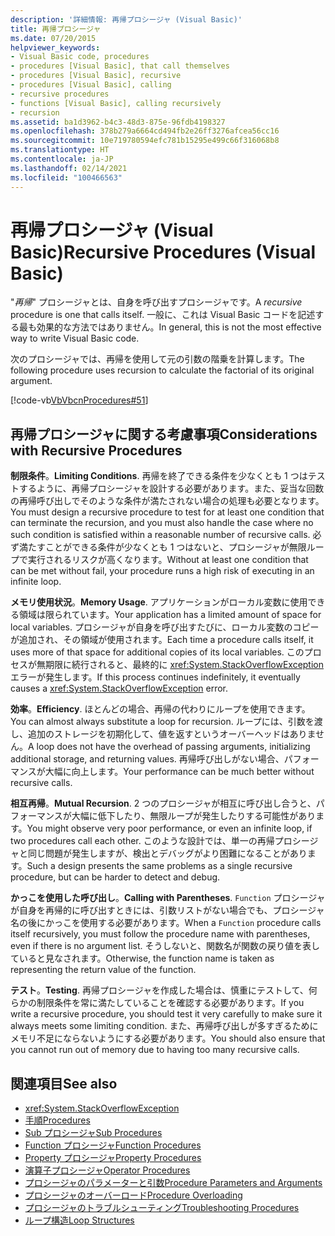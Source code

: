 ```yaml
---
description: '詳細情報: 再帰プロシージャ (Visual Basic)'
title: 再帰プロシージャ
ms.date: 07/20/2015
helpviewer_keywords:
- Visual Basic code, procedures
- procedures [Visual Basic], that call themselves
- procedures [Visual Basic], recursive
- procedures [Visual Basic], calling
- recursive procedures
- functions [Visual Basic], calling recursively
- recursion
ms.assetid: ba1d3962-b4c3-48d3-875e-96fdb4198327
ms.openlocfilehash: 378b279a6664cd494fb2e26ff3276afcea56cc16
ms.sourcegitcommit: 10e719780594efc781b15295e499c66f316068b8
ms.translationtype: HT
ms.contentlocale: ja-JP
ms.lasthandoff: 02/14/2021
ms.locfileid: "100466563"
---
```

# <a name="recursive-procedures-visual-basic"></a><span data-ttu-id="2190a-103">再帰プロシージャ (Visual Basic)</span><span class="sxs-lookup"><span data-stu-id="2190a-103">Recursive Procedures (Visual Basic)</span></span>

<span data-ttu-id="2190a-104">"*再帰*" プロシージャとは、自身を呼び出すプロシージャです。</span><span class="sxs-lookup"><span data-stu-id="2190a-104">A *recursive* procedure is one that calls itself.</span></span> <span data-ttu-id="2190a-105">一般に、これは Visual Basic コードを記述する最も効果的な方法ではありません。</span><span class="sxs-lookup"><span data-stu-id="2190a-105">In general, this is not the most effective way to write Visual Basic code.</span></span>  
  
 <span data-ttu-id="2190a-106">次のプロシージャでは、再帰を使用して元の引数の階乗を計算します。</span><span class="sxs-lookup"><span data-stu-id="2190a-106">The following procedure uses recursion to calculate the factorial of its original argument.</span></span>  
  
 [!code-vb[VbVbcnProcedures#51](~/samples/snippets/visualbasic/VS_Snippets_VBCSharp/VbVbcnProcedures/VB/Class1.vb#51)]  
  
## <a name="considerations-with-recursive-procedures"></a><span data-ttu-id="2190a-107">再帰プロシージャに関する考慮事項</span><span class="sxs-lookup"><span data-stu-id="2190a-107">Considerations with Recursive Procedures</span></span>

 <span data-ttu-id="2190a-108">**制限条件**。</span><span class="sxs-lookup"><span data-stu-id="2190a-108">**Limiting Conditions**.</span></span> <span data-ttu-id="2190a-109">再帰を終了できる条件を少なくとも 1 つはテストするように、再帰プロシージャを設計する必要があります。また、妥当な回数の再帰呼び出しでそのような条件が満たされない場合の処理も必要となります。</span><span class="sxs-lookup"><span data-stu-id="2190a-109">You must design a recursive procedure to test for at least one condition that can terminate the recursion, and you must also handle the case where no such condition is satisfied within a reasonable number of recursive calls.</span></span> <span data-ttu-id="2190a-110">必ず満たすことができる条件が少なくとも 1 つはないと、プロシージャが無限ループで実行されるリスクが高くなります。</span><span class="sxs-lookup"><span data-stu-id="2190a-110">Without at least one condition that can be met without fail, your procedure runs a high risk of executing in an infinite loop.</span></span>

 <span data-ttu-id="2190a-111">**メモリ使用状況**。</span><span class="sxs-lookup"><span data-stu-id="2190a-111">**Memory Usage**.</span></span> <span data-ttu-id="2190a-112">アプリケーションがローカル変数に使用できる領域は限られています。</span><span class="sxs-lookup"><span data-stu-id="2190a-112">Your application has a limited amount of space for local variables.</span></span> <span data-ttu-id="2190a-113">プロシージャが自身を呼び出すたびに、ローカル変数のコピーが追加され、その領域が使用されます。</span><span class="sxs-lookup"><span data-stu-id="2190a-113">Each time a procedure calls itself, it uses more of that space for additional copies of its local variables.</span></span> <span data-ttu-id="2190a-114">このプロセスが無期限に続行されると、最終的に <xref:System.StackOverflowException> エラーが発生します。</span><span class="sxs-lookup"><span data-stu-id="2190a-114">If this process continues indefinitely, it eventually causes a <xref:System.StackOverflowException> error.</span></span>

 <span data-ttu-id="2190a-115">**効率**。</span><span class="sxs-lookup"><span data-stu-id="2190a-115">**Efficiency**.</span></span> <span data-ttu-id="2190a-116">ほとんどの場合、再帰の代わりにループを使用できます。</span><span class="sxs-lookup"><span data-stu-id="2190a-116">You can almost always substitute a loop for recursion.</span></span> <span data-ttu-id="2190a-117">ループには、引数を渡し、追加のストレージを初期化して、値を返すというオーバーヘッドはありません。</span><span class="sxs-lookup"><span data-stu-id="2190a-117">A loop does not have the overhead of passing arguments, initializing additional storage, and returning values.</span></span> <span data-ttu-id="2190a-118">再帰呼び出しがない場合、パフォーマンスが大幅に向上します。</span><span class="sxs-lookup"><span data-stu-id="2190a-118">Your performance can be much better without recursive calls.</span></span>

 <span data-ttu-id="2190a-119">**相互再帰**。</span><span class="sxs-lookup"><span data-stu-id="2190a-119">**Mutual Recursion**.</span></span> <span data-ttu-id="2190a-120">2 つのプロシージャが相互に呼び出し合うと、パフォーマンスが大幅に低下したり、無限ループが発生したりする可能性があります。</span><span class="sxs-lookup"><span data-stu-id="2190a-120">You might observe very poor performance, or even an infinite loop, if two procedures call each other.</span></span> <span data-ttu-id="2190a-121">このような設計では、単一の再帰プロシージャと同じ問題が発生しますが、検出とデバッグがより困難になることがあります。</span><span class="sxs-lookup"><span data-stu-id="2190a-121">Such a design presents the same problems as a single recursive procedure, but can be harder to detect and debug.</span></span>

 <span data-ttu-id="2190a-122">**かっこを使用した呼び出し**。</span><span class="sxs-lookup"><span data-stu-id="2190a-122">**Calling with Parentheses**.</span></span> <span data-ttu-id="2190a-123">`Function` プロシージャが自身を再帰的に呼び出すときには、引数リストがない場合でも、プロシージャ名の後にかっこを使用する必要があります。</span><span class="sxs-lookup"><span data-stu-id="2190a-123">When a `Function` procedure calls itself recursively, you must follow the procedure name with parentheses, even if there is no argument list.</span></span> <span data-ttu-id="2190a-124">そうしないと、関数名が関数の戻り値を表していると見なされます。</span><span class="sxs-lookup"><span data-stu-id="2190a-124">Otherwise, the function name is taken as representing the return value of the function.</span></span>

 <span data-ttu-id="2190a-125">**テスト**。</span><span class="sxs-lookup"><span data-stu-id="2190a-125">**Testing**.</span></span> <span data-ttu-id="2190a-126">再帰プロシージャを作成した場合は、慎重にテストして、何らかの制限条件を常に満たしていることを確認する必要があります。</span><span class="sxs-lookup"><span data-stu-id="2190a-126">If you write a recursive procedure, you should test it very carefully to make sure it always meets some limiting condition.</span></span> <span data-ttu-id="2190a-127">また、再帰呼び出しが多すぎるためにメモリ不足にならないようにする必要があります。</span><span class="sxs-lookup"><span data-stu-id="2190a-127">You should also ensure that you cannot run out of memory due to having too many recursive calls.</span></span>

## <a name="see-also"></a><span data-ttu-id="2190a-128">関連項目</span><span class="sxs-lookup"><span data-stu-id="2190a-128">See also</span></span>

- <xref:System.StackOverflowException>
- [<span data-ttu-id="2190a-129">手順</span><span class="sxs-lookup"><span data-stu-id="2190a-129">Procedures</span></span>](index.md)
- [<span data-ttu-id="2190a-130">Sub プロシージャ</span><span class="sxs-lookup"><span data-stu-id="2190a-130">Sub Procedures</span></span>](sub-procedures.md)
- [<span data-ttu-id="2190a-131">Function プロシージャ</span><span class="sxs-lookup"><span data-stu-id="2190a-131">Function Procedures</span></span>](function-procedures.md)
- [<span data-ttu-id="2190a-132">Property プロシージャ</span><span class="sxs-lookup"><span data-stu-id="2190a-132">Property Procedures</span></span>](property-procedures.md)
- [<span data-ttu-id="2190a-133">演算子プロシージャ</span><span class="sxs-lookup"><span data-stu-id="2190a-133">Operator Procedures</span></span>](operator-procedures.md)
- [<span data-ttu-id="2190a-134">プロシージャのパラメーターと引数</span><span class="sxs-lookup"><span data-stu-id="2190a-134">Procedure Parameters and Arguments</span></span>](procedure-parameters-and-arguments.md)
- [<span data-ttu-id="2190a-135">プロシージャのオーバーロード</span><span class="sxs-lookup"><span data-stu-id="2190a-135">Procedure Overloading</span></span>](procedure-overloading.md)
- [<span data-ttu-id="2190a-136">プロシージャのトラブルシューティング</span><span class="sxs-lookup"><span data-stu-id="2190a-136">Troubleshooting Procedures</span></span>](troubleshooting-procedures.md)
- [<span data-ttu-id="2190a-137">ループ構造</span><span class="sxs-lookup"><span data-stu-id="2190a-137">Loop Structures</span></span>](../control-flow/loop-structures.md)

